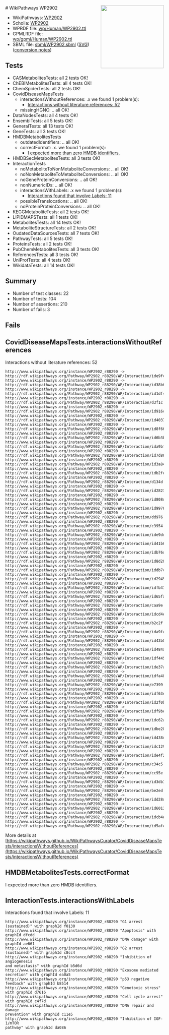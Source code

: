 <img style="float: right; width: 200px" src="../logo.png" />
# WikiPathways WP2902

* WikiPathways: [WP2902](https://identifiers.org/wikipathways:WP2902)
* Scholia: [WP2902](https://scholia.toolforge.org/wikipathways/WP2902)
* WPRDF file: [wp/Human/WP2902.ttl](../wp/Human/WP2902.ttl)
* GPMLRDF file: [wp/gpml/Human/WP2902.ttl](../wp/gpml/Human/WP2902.ttl)
* SBML file: [sbml/WP2902.sbml](../sbml/WP2902.sbml) ([SVG](../sbml/WP2902.svg)) ([conversion notes](../sbml/WP2902.txt))

## Tests
* CASMetabolitesTests: all 2 tests OK!
* ChEBIMetabolitesTests: all 4 tests OK!
* ChemSpiderTests: all 2 tests OK!
* CovidDiseaseMapsTests
    * interactionsWithoutReferences: .x we found 1 problem(s):
        * [Interactions without literature references: 52](#9701cd5f)
    * missingHGNC: .. all OK!
* DataNodesTests: all 4 tests OK!
* EnsemblTests: all 5 tests OK!
* GeneralTests: all 13 tests OK!
* GeneTests: all 3 tests OK!
* HMDBMetabolitesTests
    * outdatedIdentifiers: .. all OK!
    * correctFormat: .x. we found 1 problem(s):
        * [I expected more than zero HMDB identifiers.](#ad154c1e)
* HMDBSecMetabolitesTests: all 3 tests OK!
* InteractionTests
    * noMetaboliteToNonMetaboliteConversions: .. all OK!
    * noNonMetaboliteToMetaboliteConversions: .. all OK!
    * noGeneProteinConversions: .. all OK!
    * nonNumericIDs: .. all OK!
    * interactionsWithLabels: .x we found 1 problem(s):
        * [Interactions found that involve Labels: 11](#fe97a8b9)
    * possibleTranslocations: .. all OK!
    * noProteinProteinConversions: .. all OK!
* KEGGMetaboliteTests: all 2 tests OK!
* LIPIDMAPSTests: all 1 tests OK!
* MetabolitesTests: all 14 tests OK!
* MetaboliteStructureTests: all 2 tests OK!
* OudatedDataSourcesTests: all 7 tests OK!
* PathwayTests: all 5 tests OK!
* ProteinsTests: all 2 tests OK!
* PubChemMetabolitesTests: all 3 tests OK!
* ReferencesTests: all 3 tests OK!
* UniProtTests: all 4 tests OK!
* WikidataTests: all 14 tests OK!


## Summary

* Number of test classes: 22
* Number of tests: 104
* Number of assertions: 210
* Number of fails: 3

## Fails

<a name="9701cd5f" />

## CovidDiseaseMapsTests.interactionsWithoutReferences

Interactions without literature references: 52
```
http://www.wikipathways.org/instance/WP2902_r88290 -> http://rdf.wikipathways.org/Pathway/WP2902_r88290/WP/Interaction/ide9fc959a
http://www.wikipathways.org/instance/WP2902_r88290 -> http://rdf.wikipathways.org/Pathway/WP2902_r88290/WP/Interaction/id38b6692e
http://www.wikipathways.org/instance/WP2902_r88290 -> http://rdf.wikipathways.org/Pathway/WP2902_r88290/WP/Interaction/id1df45ae4
http://www.wikipathways.org/instance/WP2902_r88290 -> http://rdf.wikipathways.org/Pathway/WP2902_r88290/WP/Interaction/d3f1c
http://www.wikipathways.org/instance/WP2902_r88290 -> http://rdf.wikipathways.org/Pathway/WP2902_r88290/WP/Interaction/id916c468e
http://www.wikipathways.org/instance/WP2902_r88290 -> http://rdf.wikipathways.org/Pathway/WP2902_r88290/WP/Interaction/id4037cd92
http://www.wikipathways.org/instance/WP2902_r88290 -> http://rdf.wikipathways.org/Pathway/WP2902_r88290/WP/Interaction/id8f6630ab
http://www.wikipathways.org/instance/WP2902_r88290 -> http://rdf.wikipathways.org/Pathway/WP2902_r88290/WP/Interaction/id6b3b1e86
http://www.wikipathways.org/instance/WP2902_r88290 -> http://rdf.wikipathways.org/Pathway/WP2902_r88290/WP/Interaction/ida9bfa52b
http://www.wikipathways.org/instance/WP2902_r88290 -> http://rdf.wikipathways.org/Pathway/WP2902_r88290/WP/Interaction/id7d863a59
http://www.wikipathways.org/instance/WP2902_r88290 -> http://rdf.wikipathways.org/Pathway/WP2902_r88290/WP/Interaction/id3a84600f
http://www.wikipathways.org/instance/WP2902_r88290 -> http://rdf.wikipathways.org/Pathway/WP2902_r88290/WP/Interaction/idb2fe1c56
http://www.wikipathways.org/instance/WP2902_r88290 -> http://rdf.wikipathways.org/Pathway/WP2902_r88290/WP/Interaction/d134d
http://www.wikipathways.org/instance/WP2902_r88290 -> http://rdf.wikipathways.org/Pathway/WP2902_r88290/WP/Interaction/id2823993d
http://www.wikipathways.org/instance/WP2902_r88290 -> http://rdf.wikipathways.org/Pathway/WP2902_r88290/WP/Interaction/id808d9bf2
http://www.wikipathways.org/instance/WP2902_r88290 -> http://rdf.wikipathways.org/Pathway/WP2902_r88290/WP/Interaction/id99762d6d
http://www.wikipathways.org/instance/WP2902_r88290 -> http://rdf.wikipathways.org/Pathway/WP2902_r88290/WP/Interaction/dd976
http://www.wikipathways.org/instance/WP2902_r88290 -> http://rdf.wikipathways.org/Pathway/WP2902_r88290/WP/Interaction/c3954
http://www.wikipathways.org/instance/WP2902_r88290 -> http://rdf.wikipathways.org/Pathway/WP2902_r88290/WP/Interaction/ide9dd5b81
http://www.wikipathways.org/instance/WP2902_r88290 -> http://rdf.wikipathways.org/Pathway/WP2902_r88290/WP/Interaction/id41b6d080
http://www.wikipathways.org/instance/WP2902_r88290 -> http://rdf.wikipathways.org/Pathway/WP2902_r88290/WP/Interaction/idb76df336
http://www.wikipathways.org/instance/WP2902_r88290 -> http://rdf.wikipathways.org/Pathway/WP2902_r88290/WP/Interaction/id8d209bde
http://www.wikipathways.org/instance/WP2902_r88290 -> http://rdf.wikipathways.org/Pathway/WP2902_r88290/WP/Interaction/iddb7ccf21
http://www.wikipathways.org/instance/WP2902_r88290 -> http://rdf.wikipathways.org/Pathway/WP2902_r88290/WP/Interaction/id2945860
http://www.wikipathways.org/instance/WP2902_r88290 -> http://rdf.wikipathways.org/Pathway/WP2902_r88290/WP/Interaction/idfb41e0c4
http://www.wikipathways.org/instance/WP2902_r88290 -> http://rdf.wikipathways.org/Pathway/WP2902_r88290/WP/Interaction/id65fa11e1
http://www.wikipathways.org/instance/WP2902_r88290 -> http://rdf.wikipathways.org/Pathway/WP2902_r88290/WP/Interaction/caa9e
http://www.wikipathways.org/instance/WP2902_r88290 -> http://rdf.wikipathways.org/Pathway/WP2902_r88290/WP/Interaction/idcd4eebfb
http://www.wikipathways.org/instance/WP2902_r88290 -> http://rdf.wikipathways.org/Pathway/WP2902_r88290/WP/Interaction/b2c2f
http://www.wikipathways.org/instance/WP2902_r88290 -> http://rdf.wikipathways.org/Pathway/WP2902_r88290/WP/Interaction/ida9f47555
http://www.wikipathways.org/instance/WP2902_r88290 -> http://rdf.wikipathways.org/Pathway/WP2902_r88290/WP/Interaction/id43b0c49c
http://www.wikipathways.org/instance/WP2902_r88290 -> http://rdf.wikipathways.org/Pathway/WP2902_r88290/WP/Interaction/id484a6951
http://www.wikipathways.org/instance/WP2902_r88290 -> http://rdf.wikipathways.org/Pathway/WP2902_r88290/WP/Interaction/idf4454cf3
http://www.wikipathways.org/instance/WP2902_r88290 -> http://rdf.wikipathways.org/Pathway/WP2902_r88290/WP/Interaction/ide37ab6af
http://www.wikipathways.org/instance/WP2902_r88290 -> http://rdf.wikipathways.org/Pathway/WP2902_r88290/WP/Interaction/idfa48d3bd
http://www.wikipathways.org/instance/WP2902_r88290 -> http://rdf.wikipathways.org/Pathway/WP2902_r88290/WP/Interaction/e7399
http://www.wikipathways.org/instance/WP2902_r88290 -> http://rdf.wikipathways.org/Pathway/WP2902_r88290/WP/Interaction/idf63ed8bc
http://www.wikipathways.org/instance/WP2902_r88290 -> http://rdf.wikipathways.org/Pathway/WP2902_r88290/WP/Interaction/id2f0b06f1
http://www.wikipathways.org/instance/WP2902_r88290 -> http://rdf.wikipathways.org/Pathway/WP2902_r88290/WP/Interaction/idf9befc4a
http://www.wikipathways.org/instance/WP2902_r88290 -> http://rdf.wikipathways.org/Pathway/WP2902_r88290/WP/Interaction/idc62a97a
http://www.wikipathways.org/instance/WP2902_r88290 -> http://rdf.wikipathways.org/Pathway/WP2902_r88290/WP/Interaction/idbe204df3
http://www.wikipathways.org/instance/WP2902_r88290 -> http://rdf.wikipathways.org/Pathway/WP2902_r88290/WP/Interaction/id438d7a29
http://www.wikipathways.org/instance/WP2902_r88290 -> http://rdf.wikipathways.org/Pathway/WP2902_r88290/WP/Interaction/idc1296837
http://www.wikipathways.org/instance/WP2902_r88290 -> http://rdf.wikipathways.org/Pathway/WP2902_r88290/WP/Interaction/ide4f2eb0f
http://www.wikipathways.org/instance/WP2902_r88290 -> http://rdf.wikipathways.org/Pathway/WP2902_r88290/WP/Interaction/c34c5
http://www.wikipathways.org/instance/WP2902_r88290 -> http://rdf.wikipathways.org/Pathway/WP2902_r88290/WP/Interaction/cc95e
http://www.wikipathways.org/instance/WP2902_r88290 -> http://rdf.wikipathways.org/Pathway/WP2902_r88290/WP/Interaction/id3db17c2a
http://www.wikipathways.org/instance/WP2902_r88290 -> http://rdf.wikipathways.org/Pathway/WP2902_r88290/WP/Interaction/be2ed
http://www.wikipathways.org/instance/WP2902_r88290 -> http://rdf.wikipathways.org/Pathway/WP2902_r88290/WP/Interaction/idd28d2b35
http://www.wikipathways.org/instance/WP2902_r88290 -> http://rdf.wikipathways.org/Pathway/WP2902_r88290/WP/Interaction/id60136a8d
http://www.wikipathways.org/instance/WP2902_r88290 -> http://rdf.wikipathways.org/Pathway/WP2902_r88290/WP/Interaction/idcb4e49e9
http://www.wikipathways.org/instance/WP2902_r88290 -> http://rdf.wikipathways.org/Pathway/WP2902_r88290/WP/Interaction/id5af4cdee
```

More details at [https://wikipathways.github.io/WikiPathwaysCurator/CovidDiseaseMapsTests/interactionsWithoutReferences](https://wikipathways.github.io/WikiPathwaysCurator/CovidDiseaseMapsTests/interactionsWithoutReferences)

<a name="ad154c1e" />

## HMDBMetabolitesTests.correctFormat

I expected more than zero HMDB identifiers.
<a name="fe97a8b9" />

## InteractionTests.interactionsWithLabels

Interactions found that involve Labels: 11
```
http://www.wikipathways.org/instance/WP2902_r88290 "G1 arrest (sustained)" with graphId f0130
http://www.wikipathways.org/instance/WP2902_r88290 "Apoptosis" with graphId dfcdd
http://www.wikipathways.org/instance/WP2902_r88290 "DNA damage" with graphId ae661
http://www.wikipathways.org/instance/WP2902_r88290 "G2 arrest (sustained)" with graphId c8cc4
http://www.wikipathways.org/instance/WP2902_r88290 "Inhibition of
angiogenesis
and metastasis" with graphId b5d6d
http://www.wikipathways.org/instance/WP2902_r88290 "Exosome mediated secretion" with graphId ea0a5
http://www.wikipathways.org/instance/WP2902_r88290 "p53 negative feedback" with graphId b8514
http://www.wikipathways.org/instance/WP2902_r88290 "Genotoxic stress" with graphId d7616
http://www.wikipathways.org/instance/WP2902_r88290 "Cell cycle arrest" with graphId c4f7d
http://www.wikipathways.org/instance/WP2902_r88290 "DNA repair and damage
prevention" with graphId c11e5
http://www.wikipathways.org/instance/WP2902_r88290 "Inhibition of IGF-1/mTOR 
pathway" with graphId da086
```

